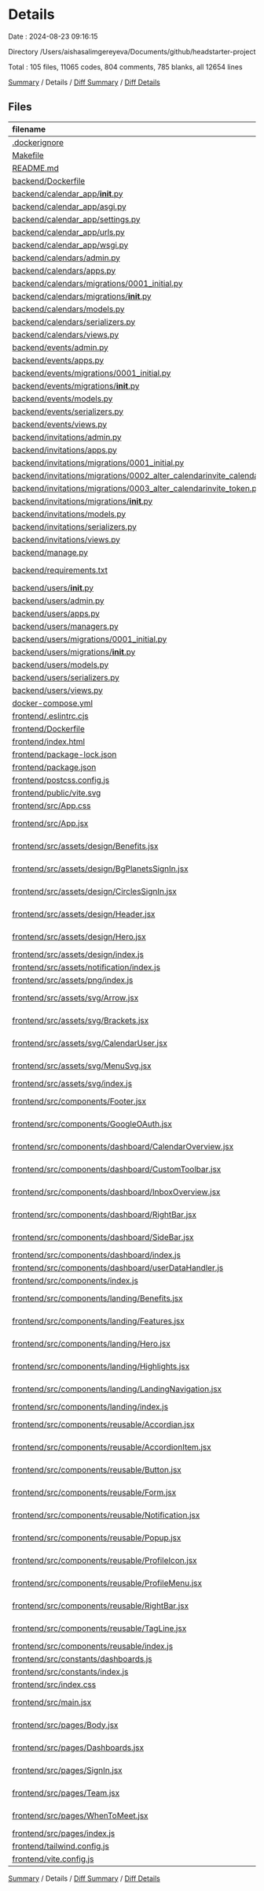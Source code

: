 # Details

Date : 2024-08-23 09:16:15

Directory /Users/aishasalimgereyeva/Documents/github/headstarter-project

Total : 105 files,  11065 codes, 804 comments, 785 blanks, all 12654 lines

[Summary](results.md) / Details / [Diff Summary](diff.md) / [Diff Details](diff-details.md)

## Files
| filename | language | code | comment | blank | total |
| :--- | :--- | ---: | ---: | ---: | ---: |
| [.dockerignore](/.dockerignore) | Ignore | 30 | 4 | 4 | 38 |
| [Makefile](/Makefile) | Makefile | 92 | 7 | 21 | 120 |
| [README.md](/README.md) | Markdown | 61 | 0 | 46 | 107 |
| [backend/Dockerfile](/backend/Dockerfile) | Docker | 9 | 7 | 8 | 24 |
| [backend/calendar_app/__init__.py](/backend/calendar_app/__init__.py) | Python | 0 | 0 | 1 | 1 |
| [backend/calendar_app/asgi.py](/backend/calendar_app/asgi.py) | Python | 11 | 0 | 6 | 17 |
| [backend/calendar_app/settings.py](/backend/calendar_app/settings.py) | Python | 147 | 25 | 42 | 214 |
| [backend/calendar_app/urls.py](/backend/calendar_app/urls.py) | Python | 45 | 5 | 9 | 59 |
| [backend/calendar_app/wsgi.py](/backend/calendar_app/wsgi.py) | Python | 11 | 0 | 6 | 17 |
| [backend/calendars/admin.py](/backend/calendars/admin.py) | Python | 28 | 0 | 6 | 34 |
| [backend/calendars/apps.py](/backend/calendars/apps.py) | Python | 16 | 0 | 5 | 21 |
| [backend/calendars/migrations/0001_initial.py](/backend/calendars/migrations/0001_initial.py) | Python | 20 | 1 | 7 | 28 |
| [backend/calendars/migrations/__init__.py](/backend/calendars/migrations/__init__.py) | Python | 0 | 0 | 1 | 1 |
| [backend/calendars/models.py](/backend/calendars/models.py) | Python | 22 | 0 | 5 | 27 |
| [backend/calendars/serializers.py](/backend/calendars/serializers.py) | Python | 27 | 0 | 6 | 33 |
| [backend/calendars/views.py](/backend/calendars/views.py) | Python | 169 | 8 | 30 | 207 |
| [backend/events/admin.py](/backend/events/admin.py) | Python | 19 | 0 | 3 | 22 |
| [backend/events/apps.py](/backend/events/apps.py) | Python | 16 | 0 | 3 | 19 |
| [backend/events/migrations/0001_initial.py](/backend/events/migrations/0001_initial.py) | Python | 24 | 1 | 7 | 32 |
| [backend/events/migrations/__init__.py](/backend/events/migrations/__init__.py) | Python | 0 | 0 | 1 | 1 |
| [backend/events/models.py](/backend/events/models.py) | Python | 35 | 0 | 5 | 40 |
| [backend/events/serializers.py](/backend/events/serializers.py) | Python | 18 | 0 | 3 | 21 |
| [backend/events/views.py](/backend/events/views.py) | Python | 159 | 0 | 30 | 189 |
| [backend/invitations/admin.py](/backend/invitations/admin.py) | Python | 21 | 0 | 6 | 27 |
| [backend/invitations/apps.py](/backend/invitations/apps.py) | Python | 17 | 0 | 6 | 23 |
| [backend/invitations/migrations/0001_initial.py](/backend/invitations/migrations/0001_initial.py) | Python | 25 | 1 | 7 | 33 |
| [backend/invitations/migrations/0002_alter_calendarinvite_calendar_and_more.py](/backend/invitations/migrations/0002_alter_calendarinvite_calendar_and_more.py) | Python | 21 | 1 | 6 | 28 |
| [backend/invitations/migrations/0003_alter_calendarinvite_token.py](/backend/invitations/migrations/0003_alter_calendarinvite_token.py) | Python | 13 | 1 | 6 | 20 |
| [backend/invitations/migrations/__init__.py](/backend/invitations/migrations/__init__.py) | Python | 0 | 0 | 1 | 1 |
| [backend/invitations/models.py](/backend/invitations/models.py) | Python | 44 | 0 | 8 | 52 |
| [backend/invitations/serializers.py](/backend/invitations/serializers.py) | Python | 19 | 0 | 6 | 25 |
| [backend/invitations/views.py](/backend/invitations/views.py) | Python | 89 | 0 | 24 | 113 |
| [backend/manage.py](/backend/manage.py) | Python | 23 | 1 | 6 | 30 |
| [backend/requirements.txt](/backend/requirements.txt) | pip requirements | 32 | 0 | 1 | 33 |
| [backend/users/__init__.py](/backend/users/__init__.py) | Python | 0 | 0 | 1 | 1 |
| [backend/users/admin.py](/backend/users/admin.py) | Python | 38 | 0 | 6 | 44 |
| [backend/users/apps.py](/backend/users/apps.py) | Python | 16 | 0 | 3 | 19 |
| [backend/users/managers.py](/backend/users/managers.py) | Python | 48 | 0 | 6 | 54 |
| [backend/users/migrations/0001_initial.py](/backend/users/migrations/0001_initial.py) | Python | 29 | 1 | 7 | 37 |
| [backend/users/migrations/__init__.py](/backend/users/migrations/__init__.py) | Python | 0 | 0 | 1 | 1 |
| [backend/users/models.py](/backend/users/models.py) | Python | 40 | 1 | 8 | 49 |
| [backend/users/serializers.py](/backend/users/serializers.py) | Python | 21 | 0 | 3 | 24 |
| [backend/users/views.py](/backend/users/views.py) | Python | 97 | 8 | 18 | 123 |
| [docker-compose.yml](/docker-compose.yml) | YAML | 44 | 0 | 4 | 48 |
| [frontend/.eslintrc.cjs](/frontend/.eslintrc.cjs) | JavaScript | 21 | 0 | 0 | 21 |
| [frontend/Dockerfile](/frontend/Dockerfile) | Docker | 8 | 0 | 1 | 9 |
| [frontend/index.html](/frontend/index.html) | HTML | 13 | 0 | 0 | 13 |
| [frontend/package-lock.json](/frontend/package-lock.json) | JSON | 6,396 | 0 | 1 | 6,397 |
| [frontend/package.json](/frontend/package.json) | JSON | 46 | 0 | 1 | 47 |
| [frontend/postcss.config.js](/frontend/postcss.config.js) | JavaScript | 6 | 0 | 1 | 7 |
| [frontend/public/vite.svg](/frontend/public/vite.svg) | XML | 1 | 0 | 0 | 1 |
| [frontend/src/App.css](/frontend/src/App.css) | CSS | 17 | 2 | 5 | 24 |
| [frontend/src/App.jsx](/frontend/src/App.jsx) | JavaScript JSX | 42 | 19 | 4 | 65 |
| [frontend/src/assets/design/Benefits.jsx](/frontend/src/assets/design/Benefits.jsx) | JavaScript JSX | 5 | 11 | 1 | 17 |
| [frontend/src/assets/design/BgPlanetsSignIn.jsx](/frontend/src/assets/design/BgPlanetsSignIn.jsx) | JavaScript JSX | 59 | 0 | 11 | 70 |
| [frontend/src/assets/design/CirclesSignIn.jsx](/frontend/src/assets/design/CirclesSignIn.jsx) | JavaScript JSX | 56 | 8 | 10 | 74 |
| [frontend/src/assets/design/Header.jsx](/frontend/src/assets/design/Header.jsx) | JavaScript JSX | 36 | 45 | 8 | 89 |
| [frontend/src/assets/design/Hero.jsx](/frontend/src/assets/design/Hero.jsx) | JavaScript JSX | 75 | 32 | 11 | 118 |
| [frontend/src/assets/design/index.js](/frontend/src/assets/design/index.js) | JavaScript | 6 | 0 | 1 | 7 |
| [frontend/src/assets/notification/index.js](/frontend/src/assets/notification/index.js) | JavaScript | 5 | 0 | 2 | 7 |
| [frontend/src/assets/png/index.js](/frontend/src/assets/png/index.js) | JavaScript | 22 | 2 | 1 | 25 |
| [frontend/src/assets/svg/Arrow.jsx](/frontend/src/assets/svg/Arrow.jsx) | JavaScript JSX | 9 | 10 | 2 | 21 |
| [frontend/src/assets/svg/Brackets.jsx](/frontend/src/assets/svg/Brackets.jsx) | JavaScript JSX | 44 | 12 | 2 | 58 |
| [frontend/src/assets/svg/CalendarUser.jsx](/frontend/src/assets/svg/CalendarUser.jsx) | JavaScript JSX | 10 | 9 | 4 | 23 |
| [frontend/src/assets/svg/MenuSvg.jsx](/frontend/src/assets/svg/MenuSvg.jsx) | JavaScript JSX | 38 | 14 | 4 | 56 |
| [frontend/src/assets/svg/index.js](/frontend/src/assets/svg/index.js) | JavaScript | 5 | 0 | 2 | 7 |
| [frontend/src/components/Footer.jsx](/frontend/src/components/Footer.jsx) | JavaScript JSX | 23 | 10 | 4 | 37 |
| [frontend/src/components/GoogleOAuth.jsx](/frontend/src/components/GoogleOAuth.jsx) | JavaScript JSX | 56 | 10 | 9 | 75 |
| [frontend/src/components/dashboard/CalendarOverview.jsx](/frontend/src/components/dashboard/CalendarOverview.jsx) | JavaScript JSX | 98 | 12 | 11 | 121 |
| [frontend/src/components/dashboard/CustomToolbar.jsx](/frontend/src/components/dashboard/CustomToolbar.jsx) | JavaScript JSX | 68 | 3 | 7 | 78 |
| [frontend/src/components/dashboard/InboxOverview.jsx](/frontend/src/components/dashboard/InboxOverview.jsx) | JavaScript JSX | 46 | 7 | 5 | 58 |
| [frontend/src/components/dashboard/RightBar.jsx](/frontend/src/components/dashboard/RightBar.jsx) | JavaScript JSX | 175 | 26 | 21 | 222 |
| [frontend/src/components/dashboard/SideBar.jsx](/frontend/src/components/dashboard/SideBar.jsx) | JavaScript JSX | 110 | 20 | 13 | 143 |
| [frontend/src/components/dashboard/index.js](/frontend/src/components/dashboard/index.js) | JavaScript | 5 | 0 | 2 | 7 |
| [frontend/src/components/dashboard/userDataHandler.js](/frontend/src/components/dashboard/userDataHandler.js) | JavaScript | 245 | 80 | 40 | 365 |
| [frontend/src/components/index.js](/frontend/src/components/index.js) | JavaScript | 3 | 0 | 2 | 5 |
| [frontend/src/components/landing/Benefits.jsx](/frontend/src/components/landing/Benefits.jsx) | JavaScript JSX | 62 | 13 | 9 | 84 |
| [frontend/src/components/landing/Features.jsx](/frontend/src/components/landing/Features.jsx) | JavaScript JSX | 58 | 13 | 9 | 80 |
| [frontend/src/components/landing/Hero.jsx](/frontend/src/components/landing/Hero.jsx) | JavaScript JSX | 80 | 18 | 12 | 110 |
| [frontend/src/components/landing/Highlights.jsx](/frontend/src/components/landing/Highlights.jsx) | JavaScript JSX | 152 | 26 | 17 | 195 |
| [frontend/src/components/landing/LandingNavigation.jsx](/frontend/src/components/landing/LandingNavigation.jsx) | JavaScript JSX | 75 | 22 | 13 | 110 |
| [frontend/src/components/landing/index.js](/frontend/src/components/landing/index.js) | JavaScript | 6 | 0 | 1 | 7 |
| [frontend/src/components/reusable/Accordian.jsx](/frontend/src/components/reusable/Accordian.jsx) | JavaScript JSX | 35 | 14 | 4 | 53 |
| [frontend/src/components/reusable/AccordionItem.jsx](/frontend/src/components/reusable/AccordionItem.jsx) | JavaScript JSX | 45 | 24 | 7 | 76 |
| [frontend/src/components/reusable/Button.jsx](/frontend/src/components/reusable/Button.jsx) | JavaScript JSX | 25 | 19 | 8 | 52 |
| [frontend/src/components/reusable/Form.jsx](/frontend/src/components/reusable/Form.jsx) | JavaScript JSX | 135 | 55 | 10 | 200 |
| [frontend/src/components/reusable/Notification.jsx](/frontend/src/components/reusable/Notification.jsx) | JavaScript JSX | 36 | 19 | 4 | 59 |
| [frontend/src/components/reusable/Popup.jsx](/frontend/src/components/reusable/Popup.jsx) | JavaScript JSX | 30 | 15 | 6 | 51 |
| [frontend/src/components/reusable/ProfileIcon.jsx](/frontend/src/components/reusable/ProfileIcon.jsx) | JavaScript JSX | 42 | 13 | 5 | 60 |
| [frontend/src/components/reusable/ProfileMenu.jsx](/frontend/src/components/reusable/ProfileMenu.jsx) | JavaScript JSX | 34 | 5 | 6 | 45 |
| [frontend/src/components/reusable/RightBar.jsx](/frontend/src/components/reusable/RightBar.jsx) | JavaScript JSX | 34 | 19 | 5 | 58 |
| [frontend/src/components/reusable/TagLine.jsx](/frontend/src/components/reusable/TagLine.jsx) | JavaScript JSX | 15 | 14 | 3 | 32 |
| [frontend/src/components/reusable/index.js](/frontend/src/components/reusable/index.js) | JavaScript | 11 | 0 | 1 | 12 |
| [frontend/src/constants/dashboards.js](/frontend/src/constants/dashboards.js) | JavaScript | 70 | 0 | 4 | 74 |
| [frontend/src/constants/index.js](/frontend/src/constants/index.js) | JavaScript | 105 | 29 | 6 | 140 |
| [frontend/src/index.css](/frontend/src/index.css) | CSS | 67 | 1 | 22 | 90 |
| [frontend/src/main.jsx](/frontend/src/main.jsx) | JavaScript JSX | 9 | 9 | 3 | 21 |
| [frontend/src/pages/Body.jsx](/frontend/src/pages/Body.jsx) | JavaScript JSX | 16 | 15 | 3 | 34 |
| [frontend/src/pages/Dashboards.jsx](/frontend/src/pages/Dashboards.jsx) | JavaScript JSX | 354 | 29 | 30 | 413 |
| [frontend/src/pages/SignIn.jsx](/frontend/src/pages/SignIn.jsx) | JavaScript JSX | 23 | 10 | 5 | 38 |
| [frontend/src/pages/Team.jsx](/frontend/src/pages/Team.jsx) | JavaScript JSX | 10 | 6 | 6 | 22 |
| [frontend/src/pages/WhenToMeet.jsx](/frontend/src/pages/WhenToMeet.jsx) | JavaScript JSX | 10 | 6 | 6 | 22 |
| [frontend/src/pages/index.js](/frontend/src/pages/index.js) | JavaScript | 6 | 0 | 1 | 7 |
| [frontend/tailwind.config.js](/frontend/tailwind.config.js) | JavaScript | 154 | 4 | 2 | 160 |
| [frontend/vite.config.js](/frontend/vite.config.js) | JavaScript | 21 | 2 | 2 | 25 |

[Summary](results.md) / Details / [Diff Summary](diff.md) / [Diff Details](diff-details.md)